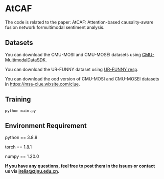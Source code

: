 # AtCAF

The code is related to the paper: AtCAF: Attention-based causality-aware fusion network formultimodal sentiment analysis.

## Datasets

You can download the CMU-MOSI and CMU-MOSEI datasets using [CMU-MultimodalDataSDK](https://github.com/Jie-Xie/CMU-MultimodalDataSDK).

You can download the UR-FUNNY dataset using [UR-FUNNY resp](https://github.com/ROC-HCI/UR-FUNNY).

You can download the ood version of  CMU-MOSI and CMU-MOSEI datasets in https://msa-clue.wixsite.com/clue.

## Training

```
python main.py
```

## Environment Requirement

python == 3.8.8

torch == 1.8.1

numpy == 1.20.0

**If you have any questions, feel free to post them in the [issues](https://github.com/TheShy-Dream/AtCAF/issues) or contact us via [irelia@zjnu.edu.cn](mailto:irelia@zjnu.edu.cn).**